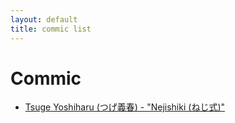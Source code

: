 ```yaml
---
layout: default
title: commic list
---
```


# Commic
- [Tsuge Yoshiharu (つげ義春) - "Nejishiki (ねじ式)"](/posts/9.html)